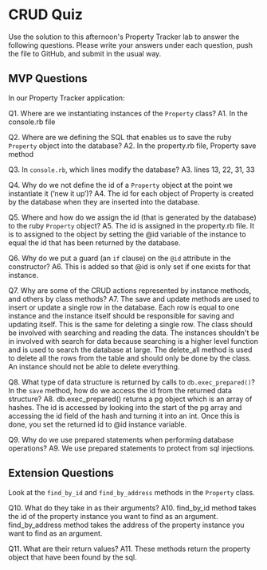 # CRUD Quiz

Use the solution to this afternoon's Property Tracker lab to answer the following questions. Please write your answers under each question, push the file to GitHub, and submit in the usual way.

## MVP Questions

In our Property Tracker application:

Q1. Where are we instantiating instances of the `Property` class?
A1. In the console.rb file

Q2. Where are we defining the SQL that enables us to save the ruby `Property` object into the database?
A2. In the property.rb file, Property save method

Q3. In `console.rb`, which lines modify the database?
A3. lines 13, 22, 31, 33

Q4. Why do we not define the id of a `Property` object at the point we instantiate it (‘new it up’)?
A4. The id for each object of Property is created by the database when they are inserted into the database.  

Q5. Where and how do we assign the id (that is generated by the database) to the ruby `Property` object?
A5. The id is assigned in the property.rb file. It is to assigned to 
the object by setting the @id variable of the instance to equal the id that has been returned by the database.

Q6. Why do we put a guard (an `if` clause) on the `@id` attribute in the constructor?
A6. This is added so that @id is only set if one exists for that instance.

Q7. Why are some of the CRUD actions represented by instance methods, and others by class methods?
A7. The save and update methods are used to insert or update a single row in
the database. Each row is equal to one instance and the instance itself 
should be responsible for saving and updating itself. This is the same for 
deleting a single row. 
The class should be involved with searching and reading the data.
The instances shouldn't be in involved with search for data because 
searching is a higher level function and is used to search the database
at large. The delete_all method is used to delete all the rows from the 
table and should only be done by the class. An instance should not be
able to delete everything.

Q8. What type of data structure is returned by calls to `db.exec_prepared()`? In the `save` method, how do we access the id from the returned data structure?
A8. db.exec_prepared() returns a pg object which is an array of hashes.
The id is accessed by looking into the start of the pg array and 
accessing the id field of the hash and turning it into an int.
Once this is done, you set the returned id to @id instance variable.  

Q9. Why do we use prepared statements when performing database operations?
A9. We use prepared statements to protect from sql injections.

## Extension Questions

Look at the `find_by_id` and `find_by_address` methods in the `Property` class.

Q10. What do they take in as their arguments?
A10. find_by_id method takes the id of the property instance you want to find as an argument.
find_by_address method takes the address of the property instance you want to
find as an argument.

Q11. What are their return values?
A11. These methods return the property object that have been found by 
the sql.